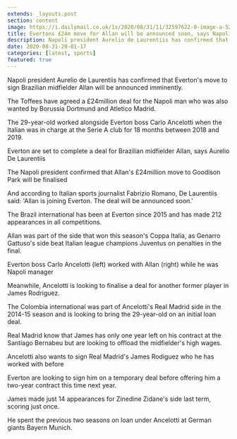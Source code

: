 ```yaml
---
extends: _layouts.post
section: content
image: https://i.dailymail.co.uk/1s/2020/08/31/11/32597622-0-image-a-52_1598869056994.jpg 
title: Evertons £24m move for Allan will be announced soon, says Napoli president Aurelio De Laurentiis 
description: Napoli president Aurelio de Laurentiis has confirmed that Evertons move to sign Brazilian midfielder Allan will be announced imminently. Carlo Ancelotti is also looking to sign James Rodriguez. 
date: 2020-08-31-20-01-17 
categories: [latest, sports] 
featured: true 
--- 
```

Napoli president Aurelio de Laurentiis has confirmed that Everton's move to sign Brazilian midfielder Allan will be announced imminently. 

The Toffees have agreed a £24million deal for the Napoli man who was also wanted by Borussia Dortmund and Atletico Madrid.

The 29-year-old worked alongside Everton boss Carlo Ancelotti when the Italian was in charge at the Serie A club for 18 months between 2018 and 2019.

Everton are set to complete a deal for Brazilian midfielder Allan, says Aurelio De Laurentiis

The Napoli president confirmed that Allan's £24million move to Goodison Park will be finalised

And according to Italian sports journalist Fabrizio Romano, De Laurentiis said: 'Allan is joining Everton. The deal will be announced soon.'

The Brazil international has been at Everton since 2015 and has made 212 appearances in all competitions. 

Allan was part of the side that won this season's Coppa Italia, as Genarro Gattuso's side beat Italian league champions Juventus on penalties in the final.

Everton boss Carlo Ancelotti (left) worked with Allan (right) while he was Napoli manager

Meanwhile, Ancelotti is looking to finalise a deal for another former player in James Rodriguez. 

The Colombia international was part of Ancelotti's Real Madrid side in the 2014-15 season and is looking to bring the 29-year-old on an initial loan deal. 

Real Madrid know that James has only one year left on his contract at the Santiago Bernabeu but are looking to offload the midfielder's high wages. 

Ancelotti also wants to sign Real Madrid's James Rodiguez who he has worked with before

Everton are looking to sign him on a temporary deal before offering him a two-year contract this time next year. 

James made just 14 appearances for Zinedine Zidane's side last term, scoring just once. 

He spent the previous two seasons on loan under Ancelotti at German giants Bayern Munich. 

